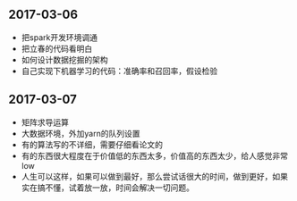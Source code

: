 ## 2017-03-06
* 把spark开发环境调通
* 把立春的代码看明白
* 如何设计数据挖掘的架构
* 自己实现下机器学习的代码：准确率和召回率，假设检验

## 2017-03-07
* 矩阵求导运算
* 大数据环境，外加yarn的队列设置
* 有的算法写的不详细，需要仔细看论文的
* 有的东西很大程度在于价值低的东西太多，价值高的东西太少，给人感觉非常low
* 人生可以这样，如果可以做到最好，那么尝试话很大的时间，做到更好，如果实在搞不懂，试着放一放，时间会解决一切问题。